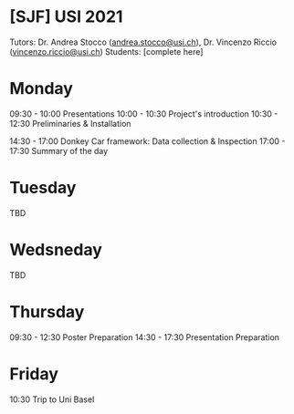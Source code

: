 # [SJF] USI 2021

Tutors: Dr. Andrea Stocco (andrea.stocco@usi.ch), Dr. Vincenzo Riccio (vincenzo.riccio@usi.ch)
Students: [complete here]

# Monday

09:30 - 10:00 Presentations
10:00 - 10:30 Project's introduction
10:30 - 12:30 Preliminaries & Installation

14:30 - 17:00 Donkey Car framework: Data collection & Inspection
17:00 - 17:30 Summary of the day

# Tuesday

TBD

# Wedsneday

TBD

# Thursday

09:30 - 12:30 Poster Preparation
14:30 - 17:30 Presentation Preparation

# Friday

10:30 Trip to Uni Basel
